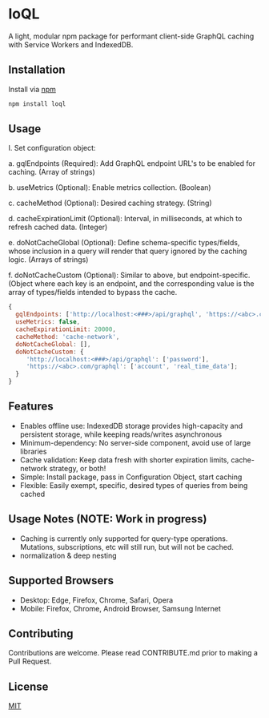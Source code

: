# loQL

A light, modular npm package for performant client-side GraphQL caching with Service Workers and IndexedDB.

## Installation

Install via [npm](https://www.npmjs.com/package/loql) 

```bash
npm install loql
```

## Usage

I. Set configuration object:

a. gqlEndpoints (Required): Add GraphQL endpoint URL's to be enabled for caching. (Array of strings)

b. useMetrics (Optional): Enable metrics collection. (Boolean)

c. cacheMethod (Optional): Desired caching strategy. (String)

d. cacheExpirationLimit (Optional): Interval, in milliseconds, at which to refresh cached data. (Integer)

e. doNotCacheGlobal (Optional): Define schema-specific types/fields, whose inclusion in a query will render that query ignored by the caching logic. (Arrays of strings)

f. doNotCacheCustom (Optional): Similar to above, but endpoint-specific. (Object where each key is an endpoint, and the corresponding value is the array of types/fields intended to bypass the cache.

```javascript
{
  gqlEndpoints: ['http://localhost:<###>/api/graphql', 'https://<abc>.com/graphql'],
  useMetrics: false,
  cacheExpirationLimit: 20000,
  cacheMethod: 'cache-network',
  doNotCacheGlobal: [],
  doNotCacheCustom: {
     'http://localhost:<###>/api/graphql': ['password'],
     'https://<abc>.com/graphql': ['account', 'real_time_data'];
  }
}
```

## Features
- Enables offline use: IndexedDB storage provides high-capacity and persistent storage, while keeping reads/writes asynchronous
- Minimum-dependency: No server-side component, avoid use of large libraries
- Cache validation: Keep data fresh with shorter expiration limits, cache-network strategy, or both!
- Simple: Install package, pass in Configuration Object, start caching
- Flexible: Easily exempt, specific, desired types of queries from being cached

## Usage Notes (NOTE: Work in progress)
- Caching is currently only supported for query-type operations. Mutations, subscriptions, etc will still run,
  but will not be cached. 
- normalization & deep nesting

## Supported Browsers
- Desktop: Edge, Firefox, Chrome, Safari, Opera
- Mobile: Firefox, Chrome, Android Browser, Samsung Internet

## Contributing
Contributions are welcome. Please read CONTRIBUTE.md prior to making a Pull Request.

## License
[MIT](https://choosealicense.com/licenses/mit/)